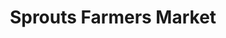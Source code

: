 ---
title: "Sprouts Farmers Market"
url: /las-vegas/sprouts-farmers-market-farm-road/
shop: Supermarkt
---